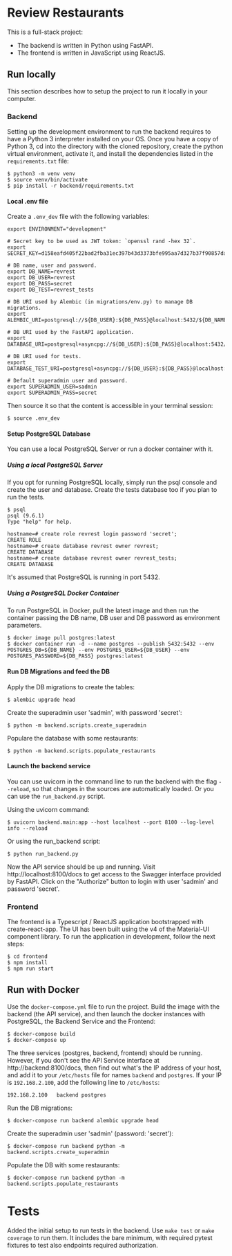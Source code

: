 # Review Restaurants

This is a full-stack project:
 * The backend is written in Python using FastAPI.
 * The frontend is written in JavaScript using ReactJS.


## Run locally

This section describes how to setup the project to run it locally in your computer.

### Backend

Setting up the development environment to run the backend requires to have a Python 3 interpreter installed on your OS. Once you have a copy of Python 3, cd into the directory with the cloned repository, create the python virtual environment, activate it, and install the dependencies listed in the `requirements.txt` file:

    $ python3 -m venv venv
    $ source venv/bin/activate
    $ pip install -r backend/requirements.txt

#### Local .env file

Create a `.env_dev` file with the following variables:

    export ENVIRONMENT="development"

    # Secret key to be used as JWT token: `openssl rand -hex 32`.
    export SECRET_KEY=d158eafd405f22bad2fba31ec397b43d3373bfe995aa7d327b37f90857da7b01

    # DB name, user and password.
    export DB_NAME=revrest
    export DB_USER=revrest
    export DB_PASS=secret
    export DB_TEST=revrest_tests

    # DB URI used by Alembic (in migrations/env.py) to manage DB migrations.
    export ALEMBIC_URI=postgresql://${DB_USER}:${DB_PASS}@localhost:5432/${DB_NAME}

    # DB URI used by the FastAPI application.
    export DATABASE_URI=postgresql+asyncpg://${DB_USER}:${DB_PASS}@localhost:5432/${DB_NAME}

    # DB URI used for tests.
    export DATABASE_TEST_URI=postgresql+asyncpg://${DB_USER}:${DB_PASS}@localhost:5432/${DB_TEST}

    # Default superadmin user and password.
    export SUPERADMIN_USER=sadmin
    export SUPERADMIN_PASS=secret

Then source it so that the content is accessible in your terminal session:

    $ source .env_dev


#### Setup PostgreSQL Database

You can use a local PostgreSQL Server or run a docker container with it.

##### Using a local PostgreSQL Server

If you opt for running PostgreSQL locally, simply run the psql console and create the user and database. Create the tests database too if you plan to run the tests.

    $ psql
    psql (9.6.1)
    Type "help" for help.

    hostname=# create role revrest login password 'secret';
    CREATE ROLE
    hostname=# create database revrest owner revrest;
    CREATE DATABASE
    hostname=# create database revrest owner revrest_tests;
    CREATE DATABASE

It's assumed that PostgreSQL is running in port 5432.


##### Using a PostgreSQL Docker Container

To run PostgreSQL in Docker, pull the latest image and then run the container passing the DB name, DB user and DB password as environment parameters.

    $ docker image pull postgres:latest
    $ docker container run -d --name postgres --publish 5432:5432 --env POSTGRES_DB=${DB_NAME} --env POSTGRES_USER=${DB_USER} --env POSTGRES_PASSWORD=${DB_PASS} postgres:latest


#### Run DB Migrations and feed the DB

Apply the DB migrations to create the tables:

    $ alembic upgrade head

Create the superadmin user 'sadmin', with password 'secret':

    $ python -m backend.scripts.create_superadmin

Populare the database with some restaurants:

    $ python -m backend.scripts.populate_restaurants

#### Launch the backend service

You can use uvicorn in the command line to run the backend with the flag `--reload`, so that changes in the sources are automatically loaded. Or you can use the `run_backend.py` script.

Using the uvicorn command:

    $ uvicorn backend.main:app --host localhost --port 8100 --log-level info --reload

Or using the run_backend script:

    $ python run_backend.py

Now the API service should be up and running. Visit http://localhost:8100/docs to get access to the Swagger interface provided by FastAPI. Click on the "Authorize" button to login with user 'sadmin' and password 'secret'.

### Frontend

The frontend is a Typescript / ReactJS application bootstrapped with create-react-app. The UI has been built using the v4 of the Material-UI component library. To run the application in development, follow the next steps:

    $ cd frontend
    $ npm install
    $ npm run start


## Run with Docker

Use the `docker-compose.yml` file to run the project. Build the image with the backend (the API service), and then launch the docker instances with PostgreSQL, the Backend Service and the Frontend:

    $ docker-compose build
    $ docker-compose up

The three services (postgres, backend, frontend) should be running. However, if you don't see the API Service interface at http://backend:8100/docs, then find out what's the IP address of your host, and add it to your `/etc/hosts` file for names `backend` and `postgres`. If your IP is `192.168.2.100`, add the following line to `/etc/hosts`:

    192.168.2.100   backend postgres

Run the DB migrations:

    $ docker-compose run backend alembic upgrade head

Create the superadmin user 'sadmin' (password: 'secret'):

    $ docker-compose run backend python -m backend.scripts.create_superadmin

Populate the DB with some restaurants:

    $ docker-compose run backend python -m backend.scripts.populate_restaurants

# Tests

Added the initial setup to run tests in the backend. Use `make test` or `make coverage` to run them. It includes the bare minimum, with required pytest fixtures to test also endpoints required authorization.
